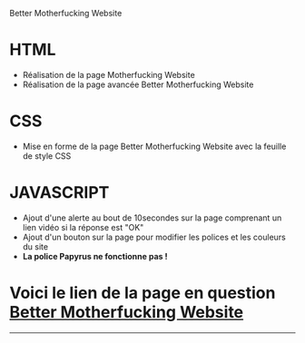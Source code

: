 Better Motherfucking Website

HTML
===============
* Réalisation de la page Motherfucking Website
* Réalisation de la page avancée Better Motherfucking Website


CSS
===============
* Mise en forme de la page Better Motherfucking Website avec la feuille de style CSS


JAVASCRIPT
===============
* Ajout d'une alerte au bout de 10secondes sur la page comprenant un lien vidéo si la réponse est "OK"
* Ajout d'un bouton sur la page pour modifier les polices et les couleurs du site
* **La police Papyrus ne fonctionne pas !**


# Voici le lien de la page en question [Better Motherfucking Website](https://mallauy.github.io/bettermotherfuckingwebsite/)

-----------------------------------

